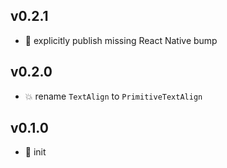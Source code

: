 ## v0.2.1

* 🐞 explicitly publish missing React Native bump

## v0.2.0

* 💥 rename `TextAlign` to `PrimitiveTextAlign`

## v0.1.0

* 🐣 init

